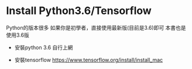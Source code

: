 # Install Python3.6/Tensorflow

Python的版本很多
如果你是初學者，直接使用最新版(目前是3.6)即可
本書也是使用3.6版

* 安裝python 3.6
自行上網

* 安裝tensorflow
https://www.tensorflow.org/install/install_mac